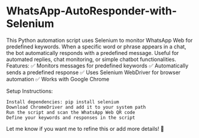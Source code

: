 # WhatsApp-AutoResponder-with-Selenium
This Python automation script uses Selenium to monitor WhatsApp Web for predefined keywords. When a specific word or phrase appears in a chat, the bot automatically responds with a predefined message. Useful for automated replies, chat monitoring, or simple chatbot functionalities.
Features:
✅ Monitors messages for predefined keywords
✅ Automatically sends a predefined response
✅ Uses Selenium WebDriver for browser automation
✅ Works with Google Chrome

Setup Instructions:

    Install dependencies: pip install selenium
    Download ChromeDriver and add it to your system path
    Run the script and scan the WhatsApp Web QR code
    Define your keywords and responses in the script

Let me know if you want me to refine this or add more details! 🚀
